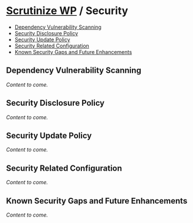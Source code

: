# [Scrutinize WP](./README.md) / Security

-   [Dependency Vulnerability Scanning](#dependency-vulnerability-scanning)
-   [Security Disclosure Policy](#security-disclosure-policy)
-   [Security Update Policy](#security-update-policy)
-   [Security Related Configuration](#security-related-configuration)
-   [Known Security Gaps and Future Enhancements](#known-security-gaps-and-future-enhancements)

## Dependency Vulnerability Scanning

_Content to come._

## Security Disclosure Policy

_Content to come._

## Security Update Policy

_Content to come._

## Security Related Configuration

_Content to come._

## Known Security Gaps and Future Enhancements

_Content to come._
